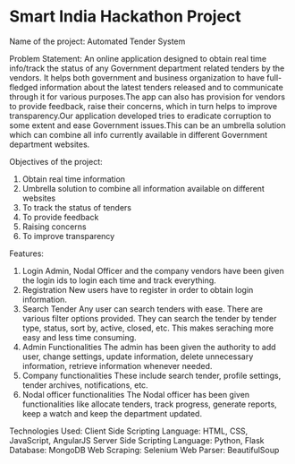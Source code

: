 # Smart India Hackathon Project

Name of the project: Automated Tender System

Problem Statement: 
An online application designed to obtain real time info/track the status of any Government department related tenders by the vendors. It helps both government and business organization to have full-fledged information about the latest tenders released and to communicate through it for various purposes.The app can also has provision for vendors to provide feedback, raise their concerns, which in turn helps to improve transparency.Our application developed tries to eradicate corruption to some extent and ease Government issues.This can be an umbrella solution which can combine all info currently available in different Government department websites.

 Objectives of the project:
1. Obtain real time information 
2. Umbrella solution to combine all information available on different websites
3. To track the status of tenders 
4. To provide feedback
5. Raising concerns
6. To improve transparency

Features:
1. Login 
   Admin, Nodal Officer and the company vendors have been given the login ids to login each time and track everything.
2. Registration
   New users have to register in order to obtain login information.
3. Search Tender 
   Any user can search tenders with ease. There are various filter options provided. They can search the tender by tender type, status, sort by, active, closed, etc. This makes seraching more easy and less time consuming.
4. Admin Functionalities
   The admin has been given the authority to add user, change settings, update information, delete unnecessary information, retrieve information whenever needed.
5. Company functionalities
   These include search tender, profile settings, tender archives, notifications, etc.
6. Nodal officer functionalities
   The Nodal officer has been given functionalities like allocate tenders, track progress, generate reports, keep a watch and keep the department updated.
   
Technologies Used:
Client Side Scripting Language:	HTML, CSS, JavaScript, AngularJS
Server Side Scripting Language:	Python, Flask
Database: MongoDB
Web Scraping: Selenium 
Web Parser: BeautifulSoup
